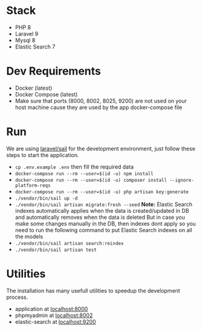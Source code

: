 # Stack

-   PHP 8
-   Laravel 9
-   Mysql 8
-   Elastic Search 7

# Dev Requirements

-   Docker (latest)
-   Docker Compose (latest)
-   Make sure that ports (8000, 8002, 8025, 9200) are not used on your host machine cause they are used by the app docker-compose file

# Run

We are using [laravel/sail](https://laravel.com/docs/8.x/sail) for the development environment, just follow these steps to start the application.

-   `cp .env.example .env` then fill the required data
-   `docker-compose run --rm --user=$(id -u) npm install`
-   `docker-compose run --rm --user=$(id -u) composer install --ignore-platform-reqs`
-   `docker-compose run --rm --user=$(id -u) php artisan key:generate`
-   `./vendor/bin/sail up -d`
-   `./vendor/bin/sail artisan migrate:fresh --seed`
    **Note:** Elastic Search indexes automatically applies when the data is created/updated in DB and automatically removes when the data is deleted
    But in case you make some changes manually in the DB, then indexes dont apply so you need to run the following command to put Elastic Search indexes on all the models
-   `./vendor/bin/sail artisan search:reindex`
-   `./vendor/bin/sail artisan test`

# Utilities

The installation has many usefull utilities to speedup the development process.

-   application at [localhost:8000](http://localhost:8000)
-   phpmyadmin at [localhost:8002](http://localhost:8002)
-   elastic-search at [localhost:9200](http://localhost:9200)

